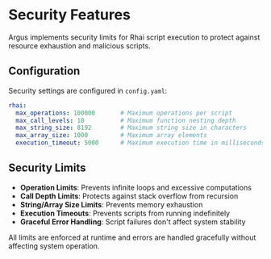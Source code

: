 # Security Features

Argus implements security limits for Rhai script execution to protect against resource exhaustion and malicious scripts.

## Configuration

Security settings are configured in `config.yaml`:

```yaml
rhai:
  max_operations: 100000       # Maximum operations per script
  max_call_levels: 10          # Maximum function nesting depth
  max_string_size: 8192        # Maximum string size in characters
  max_array_size: 1000         # Maximum array elements
  execution_timeout: 5000      # Maximum execution time in milliseconds
```

## Security Limits

- **Operation Limits**: Prevents infinite loops and excessive computations
- **Call Depth Limits**: Protects against stack overflow from recursion
- **String/Array Size Limits**: Prevents memory exhaustion
- **Execution Timeouts**: Prevents scripts from running indefinitely
- **Graceful Error Handling**: Script failures don't affect system stability

All limits are enforced at runtime and errors are handled gracefully without affecting system operation.
